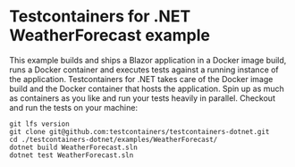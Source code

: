# Testcontainers for .NET WeatherForecast example

This example builds and ships a Blazor application in a Docker image build, runs a Docker container and executes tests against a running instance of the application. Testcontainers for .NET takes care of the Docker image build and the Docker container that hosts the application. Spin up as much as containers as you like and run your tests heavily in parallel. Checkout and run the tests on your machine:

```console
git lfs version
git clone git@github.com:testcontainers/testcontainers-dotnet.git
cd ./testcontainers-dotnet/examples/WeatherForecast/
dotnet build WeatherForecast.sln
dotnet test WeatherForecast.sln
```
